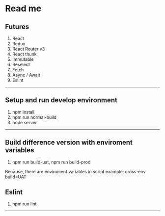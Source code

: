 Read me
===

## Futures

1. React
2. Redux
3. React Router v3
4. React thunk
5. Immutable
6. Reselect
7. Fetch
8. Async / Await
9. Eslint

---

## Setup and run develop environment

1. npm install
2. npm run normal-build
3. node server

---

## Build difference version with enviroment variables

1. npm run build-uat, npm run build-prod

Because, there are enviroment variables in script
example: cross-env build=UAT

## Eslint

1. npm run lint

---
